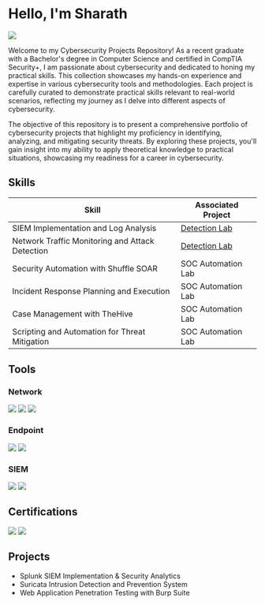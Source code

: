 # Hello, I'm Sharath
<a href="https://www.linkedin.com/in/koppula-sharath-934940248/"><img src="https://img.shields.io/badge/-LinkedIn-0072b1?&style=for-the-badge&logo=linkedin&logoColor=white" /></a>



Welcome to my Cybersecurity Projects Repository! As a recent graduate with a Bachelor's degree in Computer Science and certified in CompTIA Security+, I am passionate about cybersecurity and dedicated to honing my practical skills. This collection showcases my hands-on experience and expertise in various cybersecurity tools and methodologies. Each project is carefully curated to demonstrate practical skills relevant to real-world scenarios, reflecting my journey as I delve into different aspects of cybersecurity.



The objective of this repository is to present a comprehensive portfolio of cybersecurity projects that highlight my proficiency in identifying, analyzing, and mitigating security threats. By exploring these projects, you'll gain insight into my ability to apply theoretical knowledge to practical situations, showcasing my readiness for a career in cybersecurity.

## Skills

| Skill                                         | Associated Project         |
|-----------------------------------------------|----------------------------|
| SIEM Implementation and Log Analysis          | <a href="https://google.com">Detection Lab</a>|
| Network Traffic Monitoring and Attack Detection | <a href="https://google.com">Detection Lab</a>|
| Security Automation with Shuffle SOAR         | SOC Automation Lab|
| Incident Response Planning and Execution      | SOC Automation Lab|
| Case Management with TheHive                  | SOC Automation Lab|
| Scripting and Automation for Threat Mitigation | SOC Automation Lab|

## Tools

### Network
<div>
    <img src="https://img.shields.io/badge/-Wireshark-1679A7?&style=for-the-badge&logo=Wireshark&logoColor=white" />
    <img src="https://img.shields.io/badge/-Suricata-EF3B2D?&style=for-the-badge&logo=Suricata&logoColor=white" />
    <img src="https://img.shields.io/badge/-Zeek-777BB4?&style=for-the-badge&logo=Zeek&logoColor=white" />
</div>

### Endpoint
<div>
    <img src="https://img.shields.io/badge/-Microsoft_Defender_for_Endpoint-00A4EF?&style=for-the-badge&logo=Microsoft&logoColor=white" />
    <img src="https://img.shields.io/badge/-Velociraptor-4B275F?&style=for-the-badge&logo=Velociraptor&logoColor=white" />
</div>

### SIEM
<div>
    <img src="https://img.shields.io/badge/-Splunk-000000?&style=for-the-badge&logo=Splunk&logoColor=white" />
    <img src="https://img.shields.io/badge/-Wazuh-326CE5?style=for-the-badge&logo=Wazuh&logoColor=white" />
</div>

## Certifications

<div>
<img src="https://img.shields.io/badge/-Security%2B-FF0000?&style=for-the-badge&logo=CompTIA&logoColor=white" />
<img src="https://img.shields.io/badge/-(ISC)²%20Certified%20in%20Cybersecurity-0076b4?style=for-the-badge&logo=ISC2&logoColor=white" />
</div>

## Projects
- Splunk SIEM Implementation & Security Analytics
- Suricata Intrusion Detection and Prevention System
- Web Application Penetration Testing with Burp Suite

